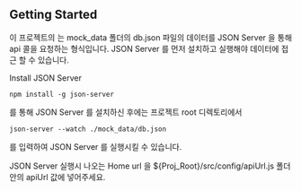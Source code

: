 ## Getting Started

이 프로젝트의 는 mock_data 폴더의 db.json 파일의 데이터를
JSON Server 을 통해 api 콜을 요청하는 형식입니다.
JSON Server 를 먼저 설치하고 실행해야 데이터에 접근 할 수 있습니다.


Install JSON Server
```
npm install -g json-server
```

를 통해 JSON Server 를 설치하신 후에는 프로젝트 root 디렉토리에서

```
json-server --watch ./mock_data/db.json
```
를 입력하여 JSON Server 를 실행시킬 수 있습니다.

JSON Server 실행시 나오는
Home url 을
${Proj_Root}/src/config/apiUrl.js 폴더 안의 apiUrl 값에 넣어주세요.
